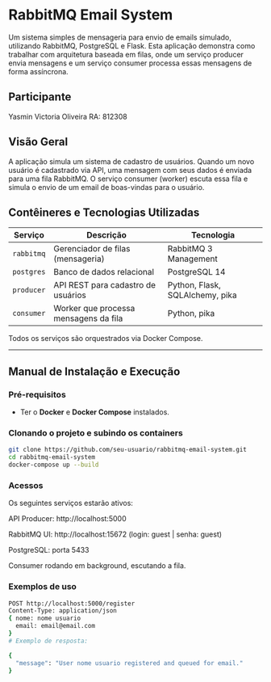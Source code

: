 # RabbitMQ Email System

Um sistema simples de mensageria para envio de emails simulado, utilizando RabbitMQ, PostgreSQL e Flask. Esta aplicação demonstra como trabalhar com arquitetura baseada em filas, onde um serviço producer envia mensagens e um serviço consumer processa essas mensagens de forma assíncrona.

## Participante

Yasmin Victoria Oliveira RA: 812308

## Visão Geral

A aplicação simula um sistema de cadastro de usuários. Quando um novo usuário é cadastrado via API, uma mensagem com seus dados é enviada para uma fila RabbitMQ. O serviço consumer (worker) escuta essa fila e simula o envio de um email de boas-vindas para o usuário.

## Contêineres e Tecnologias Utilizadas

| Serviço    | Descrição                              | Tecnologia            |
|-------------|-----------------------------------------|-----------------------|
| `rabbitmq` | Gerenciador de filas (mensageria)       | RabbitMQ 3 Management |
| `postgres` | Banco de dados relacional               | PostgreSQL 14         |
| `producer` | API REST para cadastro de usuários      | Python, Flask, SQLAlchemy, pika |
| `consumer` | Worker que processa mensagens da fila   | Python, pika          |

Todos os serviços são orquestrados via Docker Compose.

---

## Manual de Instalação e Execução

### Pré-requisitos

- Ter o **Docker** e **Docker Compose** instalados.

### Clonando o projeto e subindo os containers

```bash
git clone https://github.com/seu-usuario/rabbitmq-email-system.git
cd rabbitmq-email-system
docker-compose up --build
```

### Acessos

Os seguintes serviços estarão ativos:

API Producer: http://localhost:5000

RabbitMQ UI: http://localhost:15672 (login: guest | senha: guest)

PostgreSQL: porta 5433

Consumer rodando em background, escutando a fila.

### Exemplos de uso

```bash
POST http://localhost:5000/register
Content-Type: application/json
{ nome: nome usuario
  email: email@email.com
}
# Exemplo de resposta:

{
  "message": "User nome usuario registered and queued for email."
}
